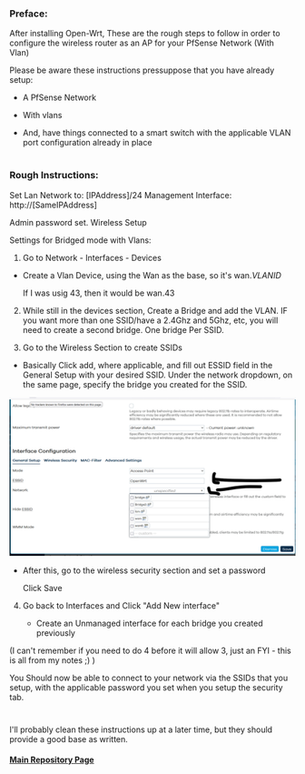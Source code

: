 ### Preface:

After installing Open-Wrt, These are the rough steps to follow in order to configure the wireless router as an AP for your PfSense Network (With Vlan)

Please be aware these instructions pressuppose that you have already setup: 

   - A PfSense Network 
   
   - With vlans 
   
   - And, have things connected to a smart switch with the applicable VLAN port configuration already in place
    
#

### Rough Instructions:



Set Lan Network to: [IPAddress]/24
Management Interface: http://[SameIPAddress]

Admin password set.
Wireless Setup

Settings for Bridged mode with Vlans:

1. Go to Network - Interfaces - Devices 
  
  - Create a Vlan Device, using the Wan as the base, so it's wan.*VLANID*
  
    If I was usig 43, then it would be wan.43
    
2. While still in the devices section, Create a Bridge and add the VLAN. IF you want more than one SSID/have a 2.4Ghz and 5Ghz, etc, you will need to create a second bridge. One bridge Per SSID. 

3. Go to the Wireless Section to create SSIDs
  
  - Basically Click add, where applicable, and fill out ESSID field in the General Setup with your desired SSID. Under the network dropdown, on the same page, specify the bridge you created for the SSID.
  
  <img width="592" alt="5" src="https://github.com/mycroftwilde/portainer_templates/blob/8e2dc4237e17eba91e6a81238eedf9fb450f9b39/Images/Openwrt.png">
  
  - After this, go to the wireless security section and set a password
  
    Click Save
    
4. Go back to Interfaces and Click "Add New interface"    
   
   - Create an Unmanaged interface for each bridge you created previously 

(I can't remember if you need to do 4 before it will allow 3, just an FYI - this is all from my notes ;) ) 

You Should now be able to connect to your network via the SSIDs that you setup, with the applicable password you set when you setup the security tab. 

#

I'll probably clean these instructions up at a later time, but they should provide a good base as written. 

#### [Main Repository Page](https://github.com/mycroftwilde/portainer_templates)    
